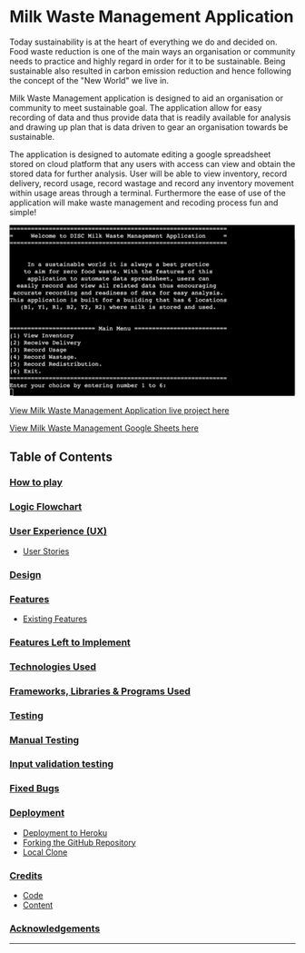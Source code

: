 # Milk Waste Management Application

Today sustainability is at the heart of everything we do and decided on. Food waste reduction is one of the main ways an organisation or community needs to practice and highly regard in order for it to be sustainable. Being sustainable also resulted in carbon emission reduction and hence following the concept of the "New World" we live in. 

Milk Waste Management application is designed to aid an organisation or community to meet sustainable goal. The application allow for easy recording of data and thus provide data that is readily available for analysis and drawing up plan that is data driven to gear an organisation towards be sustainable. 

The application is designed to automate editing a google spreadsheet stored on cloud platform that any users with access can view and obtain the stored data for further analysis. User will be able to view inventory, record delivery, record usage, record wastage and record any inventory movement within usage areas through a terminal. Furthermore the ease of use of the application will make waste management and recoding process fun and simple!

![Main Menu](readme_images/main_menu.png)

[View Milk Waste Management Application live project here](https://milk-waste-management-5ea677ef764f.herokuapp.com/)

[View Milk Waste Management Google Sheets here](https://docs.google.com/spreadsheets/d/1SSIEZcKAZLnjjF3mJlnYxwPEvKTbCURKLN882PISL-U/edit?usp=sharing)

## Table of Contents
### [How to play](#how-to-play-1)
### [Logic Flowchart](#logic-flowchart-1)
### [User Experience (UX)](#user-experience-ux-1)
* [User Stories](#user-stories)
### [Design](#design-1)
### [Features](#features-1)
* [Existing Features](#existing-features)
### [Features Left to Implement](#features-left-to-implement-1)
### [Technologies Used](#technologies-used-1)
### [Frameworks, Libraries & Programs Used](#frameworks-libraries--programs-used-1)
### [Testing](#testing-1)
### [Manual Testing](#manual-testing-1)
### [Input validation testing](#input-validation-testing-1)
### [Fixed Bugs](#fixed-bugs-1)
### [Deployment](#deployment-1)
* [Deployment to Heroku](#deployment-to-heroku)
* [Forking the GitHub Repository](#forking-the-github-repository)
* [Local Clone](#local-clone)
### [Credits](#credits-1)
* [Code](#code)
* [Content](#content)
### [Acknowledgements](#acknowledgements-1)
---